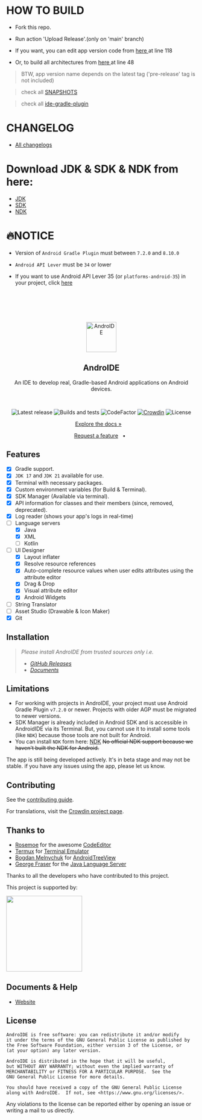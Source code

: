 
# HOW TO BUILD


* Fork this repo.

* Run action 'Upload Release'.(only on 'main' branch)

* If you want, you can edit app version code from 
<a href="./composite-builds/build-logic/common/src/main/java/com/itsaky/androidide/build/config/ProjectConfig.kt"> here </a> at line 118

* Or, to build all architectures from 
<a href="./composite-builds/build-logic/plugins/src/main/java/com/itsaky/androidide/plugins/conf/AndroidModuleConf.kt"> here </a> at line 48

> BTW, app version name depends on the latest tag ('pre-release' tag is not included)


<p> </p>

> check all [SNAPSHOTS](https://s01.oss.sonatype.org/content/repositories/snapshots/com/itsaky/androidide/gradle-plugin/maven-metadata.xml)

<p> </p>

> check all [ide-gradle-plugin](https://repo.maven.apache.org/maven2/com/itsaky/androidide/gradle-plugin/maven-metadata.xml)


<p> </p>

# CHANGELOG

- [All changelogs](./RELEASE_INFO)


<p> </p>

# Download JDK & SDK & NDK from here:
- [JDK](https://github.com/kkgit2008/AndroIDE/releases/tag/JDK)
- [SDK](https://github.com/kkgit2008/AndroIDE/releases/tag/SDK)
- [NDK](https://github.com/kkgit2008/AndroIDE/releases/tag/NDK)


<p> </p>

# 🔥NOTICE

- Version of `Android Gradle Plugin` must between  `7.2.0` and `8.10.0`

- `Android API Lever` must be `34` or lower

- If you want to use Android API Lever 35 (or `platforms-android-35`) in your project, click [here](https://github.com/kkgit2008/AndroIDE-SDK-35-DOCS)





<br> </br>
<br> </br>







<p align="center">
  <a href="https://github.com/AndroidIDEOfficial/AndroidIDE"><img src="./images/icon.png" alt="AndroIDE" width="80" height="80"/></a>
</p>

<h2 align="center"><b>AndroIDE</b></h2>
<p align="center">
  An IDE to develop real, Gradle-based Android applications on Android devices.
<p><br>

<p align="center">
<!-- Latest release -->
<img src="https://img.shields.io/github/v/release/kkgit2008/AndroIDE?include_prereleases&amp;label=latest%20release" alt="Latest release">
<!-- Build and test -->
<img src="https://github.com/kkgit2008/AndroIDE/actions/workflows/build.yml/badge.svg" alt="Builds and tests">
<!-- CodeFactor -->
<img src="https://www.codefactor.io/repository/github/androidideofficial/androidide/badge/main" alt="CodeFactor">
<!-- Crowdin -->
<a href="https://crowdin.com/project/androidide"><img src="https://badges.crowdin.net/androidide/localized.svg" alt="Crowdin"></a>
<!-- License -->
<img src="https://img.shields.io/badge/License-GPLv3-blue.svg" alt="License"></p>

<p align="center">
  <a href="https://docs.androidide.com/">Explore the docs »</a> &nbsp; &nbsp;
</p>

<p align="center">
  <a href="https://github.com/kkgit2008/AndroIDE/issues/new?labels=feature&template=FEATURE.yml&title=%5BFeature%5D%3A+">Request a feature</a> &nbsp; &#8226; &nbsp;
</p>



## Features

- [x] Gradle support.
- [x] `JDK 17` and `JDK 21` available for use.
- [x] Terminal with necessary packages.
- [x] Custom environment variables (for Build & Terminal).
- [x] SDK Manager (Available via terminal).
- [x] API information for classes and their members (since, removed, deprecated).
- [x] Log reader (shows your app's logs in real-time)
- [ ] Language servers
    - [x] Java
    - [x] XML
    - [ ] Kotlin
- [ ] UI Designer
    - [x] Layout inflater
    - [x] Resolve resource references
    - [x] Auto-complete resource values when user edits attributes using the attribute editor
    - [x] Drag & Drop
    - [x] Visual attribute editor
    - [x] Android Widgets
- [ ] String Translator
- [ ] Asset Studio (Drawable & Icon Maker)
- [x] Git

## Installation

> _Please install AndroIDE from trusted sources only i.e._
> - [_GitHub Releases_](https://github.com/kkgit2008/AndroIDE/releases)
> - [_Documents_](https://androidide.com)



## Limitations

- For working with projects in AndroIDE, your project must use Android Gradle Plugin `v7.2.0` or
  newer. Projects with older AGP must be migrated to newer versions.
- SDK Manager is already included in Android SDK and is accessible in AndroidIDE via its Terminal.
  But, you cannot use it to install some tools (like `NDK`) because those tools are not built for
  Android.
- You can install `NDK` form here: [NDK](https://github.com/kkgit2008/AndroIDE/releases/tag/NDK) ~~No official NDK support because we haven't built the NDK for Android.~~

The app is still being developed actively. It's in beta stage and may not be stable. if you have any
issues using the app, please let us know.

## Contributing

See the [contributing guide](./CONTRIBUTING.md).

For translations, visit the [Crowdin project page](https://crowdin.com/project/androidide).

## Thanks to

- [Rosemoe](https://github.com/Rosemoe) for the
  awesome [CodeEditor](https://github.com/Rosemoe/sora-editor)
- [Termux](https://github.com/termux) for [Terminal Emulator](https://github.com/termux/termux-app)
- [Bogdan Melnychuk](https://github.com/bmelnychuk)
  for [AndroidTreeView](https://github.com/bmelnychuk/AndroidTreeView)
- [George Fraser](https://github.com/georgewfraser) for
  the [Java Language Server](https://github.com/georgewfraser/java-language-server)

Thanks to all the developers who have contributed to this project.

<p>This project is supported by:</p>
<p>
  <a href="https://m.do.co/c/54add371d1d7">
    <img src="https://opensource.nyc3.cdn.digitaloceanspaces.com/attribution/assets/SVG/DO_Logo_horizontal_blue.svg" width="201px">
  </a>
</p>

## Documents & Help

- [Website](https://m.androidide.com)


## License

```
AndroIDE is free software: you can redistribute it and/or modify
it under the terms of the GNU General Public License as published by
the Free Software Foundation, either version 3 of the License, or
(at your option) any later version.

AndroIDE is distributed in the hope that it will be useful,
but WITHOUT ANY WARRANTY; without even the implied warranty of
MERCHANTABILITY or FITNESS FOR A PARTICULAR PURPOSE.  See the
GNU General Public License for more details.

You should have received a copy of the GNU General Public License
along with AndroIDE.  If not, see <https://www.gnu.org/licenses/>.
```

Any violations to the license can be reported either by opening an issue or writing a mail to us
directly.

